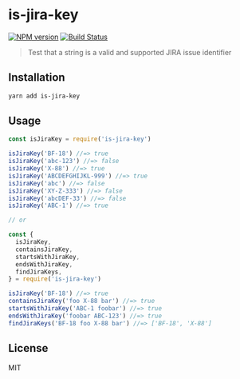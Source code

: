 # is-jira-key

[![NPM version][npm-image]][npm-url] [![Build Status](https://travis-ci.org/jdcrensh/is-jira-key.svg?branch=master)](https://travis-ci.org/jdcrensh/is-jira-key)

> Test that a string is a valid and supported JIRA issue identifier

## Installation

```sh
yarn add is-jira-key
```

## Usage

```js
const isJiraKey = require('is-jira-key')

isJiraKey('BF-18') //=> true
isJiraKey('abc-123') //=> false
isJiraKey('X-88') //=> true
isJiraKey('ABCDEFGHIJKL-999') //=> true
isJiraKey('abc') //=> false
isJiraKey('XY-Z-333') //=> false
isJiraKey('abcDEF-33') //=> false
isJiraKey('ABC-1') //=> true

// or

const {
  isJiraKey,
  containsJiraKey,
  startsWithJiraKey,
  endsWithJiraKey,
  findJiraKeys,
} = require('is-jira-key')

isJiraKey('BF-18') //=> true
containsJiraKey('foo X-88 bar') //=> true
startsWithJiraKey('ABC-1 foobar') //=> true
endsWithJiraKey('foobar ABC-123') //=> true
findJiraKeys('BF-18 foo X-88 bar') //=> ['BF-18', 'X-88']
```

## License

MIT

[npm-image]: https://img.shields.io/npm/v/is-jira-key.svg?style=flat
[npm-url]: https://npmjs.org/package/is-jira-key
